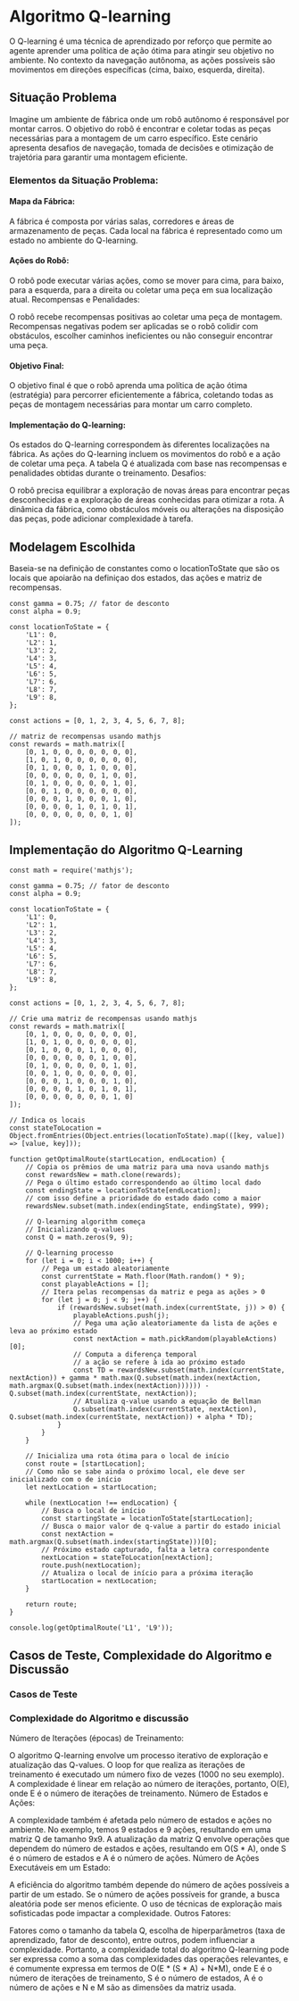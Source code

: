 # Algoritmo Q-learning
O Q-learning é uma técnica de aprendizado por reforço que permite ao agente aprender uma política de ação ótima para atingir seu objetivo no ambiente. No contexto da navegação autônoma, as ações possíveis são movimentos em direções específicas (cima, baixo, esquerda, direita).
## Situação Problema
Imagine um ambiente de fábrica onde um robô autônomo é responsável por montar carros. O objetivo do robô é encontrar e coletar todas as peças necessárias para a montagem de um carro específico. Este cenário apresenta desafios de navegação, tomada de decisões e otimização de trajetória para garantir uma montagem eficiente.

### Elementos da Situação Problema:

#### Mapa da Fábrica:

A fábrica é composta por várias salas, corredores e áreas de armazenamento de peças. Cada local na fábrica é representado como um estado no ambiente do Q-learning.

#### Ações do Robô:

O robô pode executar várias ações, como se mover para cima, para baixo, para a esquerda, para a direita ou coletar uma peça em sua localização atual.
Recompensas e Penalidades:

O robô recebe recompensas positivas ao coletar uma peça de montagem. Recompensas negativas podem ser aplicadas se o robô colidir com obstáculos, escolher caminhos ineficientes ou não conseguir encontrar uma peça.
#### Objetivo Final:

O objetivo final é que o robô aprenda uma política de ação ótima (estratégia) para percorrer eficientemente a fábrica, coletando todas as peças de montagem necessárias para montar um carro completo.
#### Implementação do Q-learning:

Os estados do Q-learning correspondem às diferentes localizações na fábrica.
As ações do Q-learning incluem os movimentos do robô e a ação de coletar uma peça.
A tabela Q é atualizada com base nas recompensas e penalidades obtidas durante o treinamento.
Desafios:

O robô precisa equilibrar a exploração de novas áreas para encontrar peças desconhecidas e a exploração de áreas conhecidas para otimizar a rota.
A dinâmica da fábrica, como obstáculos móveis ou alterações na disposição das peças, pode adicionar complexidade à tarefa.

## Modelagem Escolhida 
Baseia-se na definição de constantes como o locationToState que são os locais que apoiarão na definiçao dos estados, das ações e matriz de recompensas.
~~~
const gamma = 0.75; // fator de desconto
const alpha = 0.9;

const locationToState = {
    'L1': 0,
    'L2': 1,
    'L3': 2,
    'L4': 3,
    'L5': 4,
    'L6': 5,
    'L7': 6,
    'L8': 7,
    'L9': 8,
};

const actions = [0, 1, 2, 3, 4, 5, 6, 7, 8];

// matriz de recompensas usando mathjs
const rewards = math.matrix([
    [0, 1, 0, 0, 0, 0, 0, 0, 0],
    [1, 0, 1, 0, 0, 0, 0, 0, 0],
    [0, 1, 0, 0, 0, 1, 0, 0, 0],
    [0, 0, 0, 0, 0, 0, 1, 0, 0],
    [0, 1, 0, 0, 0, 0, 0, 1, 0],
    [0, 0, 1, 0, 0, 0, 0, 0, 0],
    [0, 0, 0, 1, 0, 0, 0, 1, 0],
    [0, 0, 0, 0, 1, 0, 1, 0, 1],
    [0, 0, 0, 0, 0, 0, 0, 1, 0]
]);

~~~
## Implementação do Algoritmo Q-Learning
~~~
const math = require('mathjs');

const gamma = 0.75; // fator de desconto
const alpha = 0.9;

const locationToState = {
    'L1': 0,
    'L2': 1,
    'L3': 2,
    'L4': 3,
    'L5': 4,
    'L6': 5,
    'L7': 6,
    'L8': 7,
    'L9': 8,
};

const actions = [0, 1, 2, 3, 4, 5, 6, 7, 8];

// Crie uma matriz de recompensas usando mathjs
const rewards = math.matrix([
    [0, 1, 0, 0, 0, 0, 0, 0, 0],
    [1, 0, 1, 0, 0, 0, 0, 0, 0],
    [0, 1, 0, 0, 0, 1, 0, 0, 0],
    [0, 0, 0, 0, 0, 0, 1, 0, 0],
    [0, 1, 0, 0, 0, 0, 0, 1, 0],
    [0, 0, 1, 0, 0, 0, 0, 0, 0],
    [0, 0, 0, 1, 0, 0, 0, 1, 0],
    [0, 0, 0, 0, 1, 0, 1, 0, 1],
    [0, 0, 0, 0, 0, 0, 0, 1, 0]
]);

// Indica os locais
const stateToLocation = Object.fromEntries(Object.entries(locationToState).map(([key, value]) => [value, key]));

function getOptimalRoute(startLocation, endLocation) {
    // Copia os prêmios de uma matriz para uma nova usando mathjs
    const rewardsNew = math.clone(rewards);
    // Pega o último estado correspondendo ao último local dado
    const endingState = locationToState[endLocation];
    // com isso define a prioridade do estado dado como a maior
    rewardsNew.subset(math.index(endingState, endingState), 999);

    // Q-learning algorithm começa
    // Inicializando q-values
    const Q = math.zeros(9, 9);

    // Q-learning processo
    for (let i = 0; i < 1000; i++) {
        // Pega um estado aleatoriamente
        const currentState = Math.floor(Math.random() * 9);
        const playableActions = [];
        // Itera pelas recompensas da matriz e pega as ações > 0
        for (let j = 0; j < 9; j++) {
            if (rewardsNew.subset(math.index(currentState, j)) > 0) {
                playableActions.push(j);
                // Pega uma ação aleatoriamente da lista de ações e leva ao próximo estado
                const nextAction = math.pickRandom(playableActions)[0];
                // Computa a diferença temporal
                // a ação se refere à ida ao próximo estado
                const TD = rewardsNew.subset(math.index(currentState, nextAction)) + gamma * math.max(Q.subset(math.index(nextAction, math.argmax(Q.subset(math.index(nextAction)))))) - Q.subset(math.index(currentState, nextAction));
                // Atualiza q-value usando a equação de Bellman
                Q.subset(math.index(currentState, nextAction), Q.subset(math.index(currentState, nextAction)) + alpha * TD);
            }
        }
    }

    // Inicializa uma rota ótima para o local de início
    const route = [startLocation];
    // Como não se sabe ainda o próximo local, ele deve ser inicializado com o de início
    let nextLocation = startLocation;

    while (nextLocation !== endLocation) {
        // Busca o local de início
        const startingState = locationToState[startLocation];
        // Busca o maior valor de q-value a partir do estado inicial
        const nextAction = math.argmax(Q.subset(math.index(startingState)))[0];
        // Próximo estado capturado, falta a letra correspondente
        nextLocation = stateToLocation[nextAction];
        route.push(nextLocation);
        // Atualiza o local de início para a próxima iteração
        startLocation = nextLocation;
    }

    return route;
}

console.log(getOptimalRoute('L1', 'L9'));
~~~
## Casos de Teste, Complexidade do Algoritmo e Discussão
### Casos de Teste
### Complexidade do Algoritmo e discussão
Número de Iterações (épocas) de Treinamento:

O algoritmo Q-learning envolve um processo iterativo de exploração e atualização das Q-values.
O loop for que realiza as iterações de treinamento é executado um número fixo de vezes (1000 no seu exemplo).
A complexidade é linear em relação ao número de iterações, portanto, O(E), onde E é o número de iterações de treinamento.
Número de Estados e Ações:

A complexidade também é afetada pelo número de estados e ações no ambiente.
No exemplo, temos 9 estados e 9 ações, resultando em uma matriz Q de tamanho 9x9.
A atualização da matriz Q envolve operações que dependem do número de estados e ações, resultando em O(S * A), onde S é o número de estados e A é o número de ações.
Número de Ações Executáveis em um Estado:

A eficiência do algoritmo também depende do número de ações possíveis a partir de um estado.
Se o número de ações possíveis for grande, a busca aleatória pode ser menos eficiente.
O uso de técnicas de exploração mais sofisticadas pode impactar a complexidade.
Outros Fatores:

Fatores como o tamanho da tabela Q, escolha de hiperparâmetros (taxa de aprendizado, fator de desconto), entre outros, podem influenciar a complexidade.
Portanto, a complexidade total do algoritmo Q-learning pode ser expressa como a soma das complexidades das operações relevantes, e é comumente expressa em termos de O(E * (S * A) + N*M), onde E é o número de iterações de treinamento, S é o número de estados, A é o número de ações e N e M são as dimensões da matriz usada.